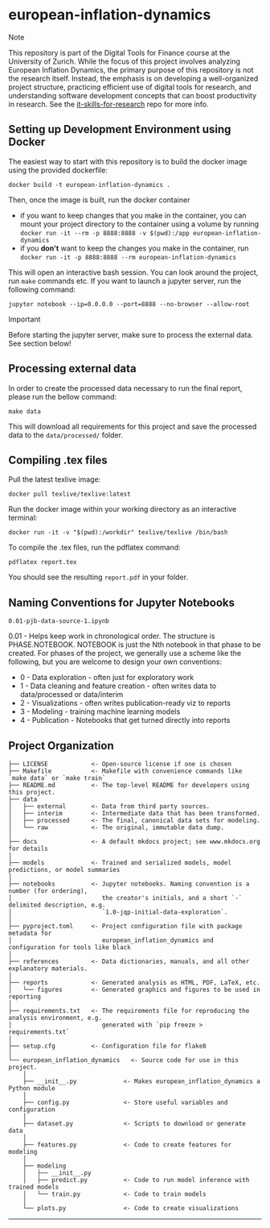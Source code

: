 # european-inflation-dynamics
> [!NOTE]  
> This repository is part of the Digital Tools for Finance course at the University of Zurich. While the focus of this project involves analyzing European Inflation Dynamics, the primary purpose of this repository is not the research itself. Instead, the emphasis is on developing a well-organized project structure, practicing efficient use of digital tools for research, and understanding software development concepts that can boost productivity in research. See the [it-skills-for-research](https://github.com/ipozdeev/it-skills-for-research/tree/master?tab=readme-ov-file) repo for more info.

##  Setting up Development Environment using Docker

The easiest way to start with this repository is to build the docker image using the provided dockerfile:

`docker build -t european-inflation-dynamics .`

Then, once the image is built, run the docker container
- if you want to keep changes that you make in the container, you can mount your project directory to the container using a volume by running
`docker run -it --rm -p 8888:8888 -v $(pwd):/app european-inflation-dynamics`
- if you **don't** want to keep the changes you make in the container, run `docker run -it -p 8888:8888 --rm european-inflation-dynamics
`

This will open an interactive bash session. You can look around the project, run `make` commands etc. If you want to launch a jupyter server, run the following command:

`jupyter notebook --ip=0.0.0.0 --port=8888 --no-browser --allow-root`

> [!IMPORTANT]  
> Before starting the jupyter server, make sure to process the external data. See section below!

## Processing external data

In order to create the processed data necessary to run the final report, please run the bellow command:

`make data`

This will download all requirements for this project and save the processed data to the `data/processed/` folder.



## Compiling .tex files

Pull the latest texlive image:

`docker pull texlive/texlive:latest`

Run the docker image within your working directory as an interactive terminal:

`docker run -it -v "$(pwd):/workdir" texlive/texlive /bin/bash`

To compile the .tex files, run the pdflatex command:

`pdflatex report.tex`

You should see the resulting `report.pdf` in your folder. 

## Naming Conventions for Jupyter Notebooks

`0.01-pjb-data-source-1.ipynb`

0.01 - Helps keep work in chronological order. The structure is PHASE.NOTEBOOK. NOTEBOOK is just the Nth notebook in that phase to be created. For phases of the project, we generally use a scheme like the following, but you are welcome to design your own conventions:
- 0 - Data exploration - often just for exploratory work
- 1 - Data cleaning and feature creation - often writes data to data/processed or data/interim
- 2 - Visualizations - often writes publication-ready viz to reports
- 3 - Modeling - training machine learning models
- 4 - Publication - Notebooks that get turned directly into reports

## Project Organization

```
├── LICENSE            <- Open-source license if one is chosen
├── Makefile           <- Makefile with convenience commands like `make data` or `make train`
├── README.md          <- The top-level README for developers using this project.
├── data
│   ├── external       <- Data from third party sources.
│   ├── interim        <- Intermediate data that has been transformed.
│   ├── processed      <- The final, canonical data sets for modeling.
│   └── raw            <- The original, immutable data dump.
│
├── docs               <- A default mkdocs project; see www.mkdocs.org for details
│
├── models             <- Trained and serialized models, model predictions, or model summaries
│
├── notebooks          <- Jupyter notebooks. Naming convention is a number (for ordering),
│                         the creator's initials, and a short `-` delimited description, e.g.
│                         `1.0-jqp-initial-data-exploration`.
│
├── pyproject.toml     <- Project configuration file with package metadata for 
│                         european_inflation_dynamics and configuration for tools like black
│
├── references         <- Data dictionaries, manuals, and all other explanatory materials.
│
├── reports            <- Generated analysis as HTML, PDF, LaTeX, etc.
│   └── figures        <- Generated graphics and figures to be used in reporting
│
├── requirements.txt   <- The requirements file for reproducing the analysis environment, e.g.
│                         generated with `pip freeze > requirements.txt`
│
├── setup.cfg          <- Configuration file for flake8
│
└── european_inflation_dynamics   <- Source code for use in this project.
    │
    ├── __init__.py             <- Makes european_inflation_dynamics a Python module
    │
    ├── config.py               <- Store useful variables and configuration
    │
    ├── dataset.py              <- Scripts to download or generate data
    │
    ├── features.py             <- Code to create features for modeling
    │
    ├── modeling                
    │   ├── __init__.py 
    │   ├── predict.py          <- Code to run model inference with trained models          
    │   └── train.py            <- Code to train models
    │
    └── plots.py                <- Code to create visualizations
```

--------



